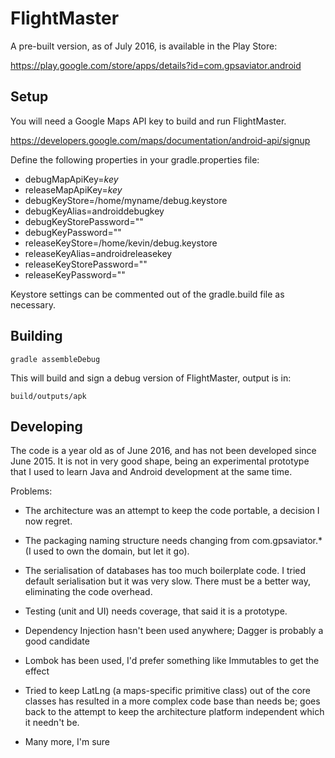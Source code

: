 # FlightMaster

A pre-built version, as of July 2016, is available in the Play Store:

https://play.google.com/store/apps/details?id=com.gpsaviator.android

## Setup

You will need a Google Maps API key to build and run FlightMaster.

https://developers.google.com/maps/documentation/android-api/signup


Define the following properties in your gradle.properties file:

- debugMapApiKey=*key*
- releaseMapApiKey=*key*
- debugKeyStore=/home/myname/debug.keystore
- debugKeyAlias=androiddebugkey
- debugKeyStorePassword=""
- debugKeyPassword=""
- releaseKeyStore=/home/kevin/debug.keystore
- releaseKeyAlias=androidreleasekey
- releaseKeyStorePassword=""
- releaseKeyPassword=""

Keystore settings can be commented out of the gradle.build file as necessary.

## Building

    gradle assembleDebug

This will build and sign a debug version of FlightMaster, output is in:

    build/outputs/apk

## Developing

The code is a year old as of June 2016, and has not been developed since June
2015.  It is not in very good shape, being an experimental prototype that I
used to learn Java and Android development at the same time.

Problems:

- The architecture was an attempt to keep the code portable, a decision I now
  regret.

- The packaging naming structure needs changing from com.gpsaviator.* (I used to own the domain,
  but let it go).

- The serialisation of databases has too much boilerplate code. I tried default
  serialisation but it was very slow. There must be a better way, eliminating
  the code overhead.

- Testing (unit and UI) needs coverage, that said it is a prototype.

- Dependency Injection hasn't been used anywhere; Dagger is probably a good candidate

- Lombok has been used, I'd prefer something like Immutables to get the effect

- Tried to keep LatLng (a maps-specific primitive class) out of the core classes
  has resulted in a more complex code base than needs be; goes back to the 
  attempt to keep the architecture platform independent which it needn't be.

- Many more, I'm sure

